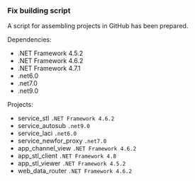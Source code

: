 ﻿### Fix building script

A script for assembling projects in GitHub has been prepared.

Dependencies:

- .NET Framework 4.5.2
- .NET Framework 4.6.2
- .NET Framework 4.7.1
- .net6.0
- .net7.0
- .net9.0

Projects:

- service_stl `.NET Framework 4.6.2`
- service_autosub `.net9.0`
- service_laci `.net6.0`
- service_newfor_proxy `.net7.0`
- app_channel_view `.NET Framework 4.6.2`
- app_stl_client `.NET Framework 4.8`
- app_stl_viewer `.NET Framework 4.5.2`
- web_data_router `.NET Framework 4.6.2`
